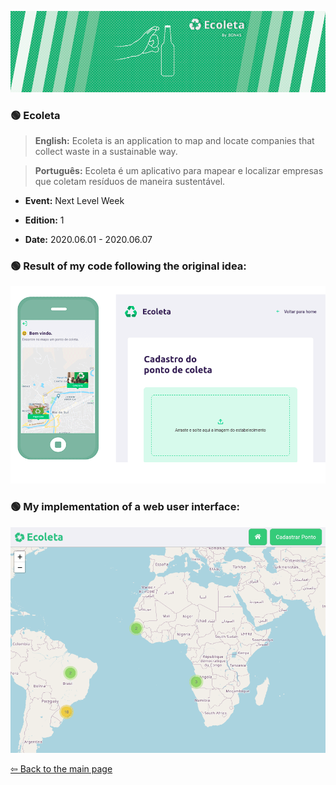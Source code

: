 <p align="center">
  <a href="https://github.com/BON4S/MyRocketseatCodes/events/NextLevelWeek/NLW01-Ecoleta#🚀">
    <img src="screenshots/Ecoleta.gif">
  </a>
</p>

### 🟢 Ecoleta

> **English:** Ecoleta is an application to map and locate companies that collect waste in a sustainable way.

> **Português:** Ecoleta é um aplicativo para mapear e localizar empresas que coletam resíduos de maneira sustentável.

- **Event:** Next Level Week

- **Edition:** 1

- **Date:** 2020.06.01 - 2020.06.07

### 🟢 Result of my code following the original idea:

<p align="center">
  <a href="https://github.com/BON4S/MyRocketseatCodes/events/NextLevelWeek/NLW01-Ecoleta#🚀">
    <img src="screenshots/original/ecoleta-screens.gif">
  </a>
</p>

### 🟢 My implementation of a web user interface:

<p align="center">
  <a href="https://github.com/BON4S/MyRocketseatCodes/events/NextLevelWeek/NLW01-Ecoleta#🚀">
    <img src="screenshots/webuserinterface/ecoleta-webuserinterface.gif">
  </a>
</p>

[⇦ Back to the main page](https://github.com/BON4S/MyRocketseatCodes#🚀)
